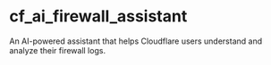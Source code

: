 # cf_ai_firewall_assistant
An AI-powered assistant that helps Cloudflare users understand and analyze their firewall logs.
